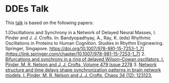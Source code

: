 # DDEs Talk

This [talk](https://jjcrofts77.github.io/NottsWorkshopTalk/) is based on the following papers: 

1.[Oscillations and Synchrony in a Network of Delayed Neural Masses, I. Pinder and J. J. Crofts. In: Bandyopadhyay, A., Ray, K. (eds) Rhythmic Oscillations in Proteins to Human Cognition. Studies in Rhythm Engineering. Springer, Singapore. https://doi.org/10.1007/978-981-15-7253-1_7](https://link.springer.com/chapter/10.1007/978-981-15-7253-1_7)
2. [Bifurcations and synchrony in a ring of delayed Wilson–Cowan oscillators, I. Pinder, M. R. Nelson and J. J. Crofts, Volume 479 Issue 2278](https://royalsocietypublishing.org/doi/10.1098/rspa.2023.0313)
3. [Network structure and time delays shape synchronization patterns in brain network models, I. Pinder, M. R. Nelson and J. J. Crofts, Chaos 34 (12): 123123.](https://doi.org/10.1063/5.0228813)
